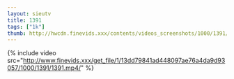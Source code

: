 ```yaml
--- 
layout: sieutv
title: 1391
tags: ["1k"]
thumb: http://hwcdn.finevids.xxx/contents/videos_screenshots/1000/1391/preview.mp4.jpg
---
```

{% include video src="http://www.finevids.xxx/get_file/1/13dd79841ad448097ae76a4da9d93057/1000/1391/1391.mp4/" %} 
